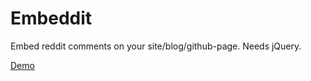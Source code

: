 Embeddit
========

Embed reddit comments on your site/blog/github-page. Needs jQuery.

[Demo](http://codepen.io/saibotd/full/tsGCe)
